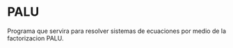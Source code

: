 # PALU

Programa que servira para resolver sistemas de ecuaciones por medio de la factorizacion PALU.
